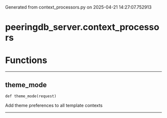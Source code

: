 Generated from context_processors.py on 2025-04-21 14:27:07.752913

# peeringdb_server.context_processors

# Functions
---

## theme_mode
`def theme_mode(request)`

Add theme preferences to all template contexts

---
